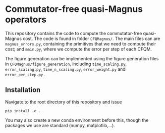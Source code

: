 # Commutator-free quasi-Magnus operators

This repository contains the code to compute the commutator-free quasi-Magnus cost. The code is found in folder `CFQMagnus/`. The main files can are `magnus_errors.py`, containing the primitives that we need to compute their cost; and `main.py`, where we compute the error per step of each CFQM.

The figure generation can be implemented using the figure generation files in `CFQMagnus/figure_generation`, including `time_scaling.py`, `error_scaling.py`, `time_n_scaling.py`, `error_weight.py` and `error_per_step.py` .

## Installation

Navigate to the root directory of this repository and issue

```shell
pip install -e .
```

You may also create a new conda environment before this, though the packages we use are standard (numpy, matplotlib,...).
